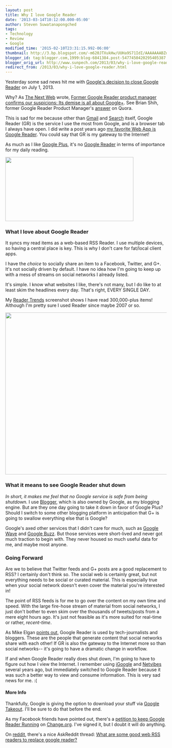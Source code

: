 ```yaml
---
layout: post
title: Why I love Google Reader
date: '2013-03-14T10:12:00.000-05:00'
author: Steven Suwatanapongched
tags:
- Technology
- Review
- Google
modified_time: '2015-02-10T23:31:15.992-06:00'
thumbnail: http://3.bp.blogspot.com/-m620JTXukHw/UUHa9S71IdI/AAAAAAABZdg/GRdIKXEEb6I/s600/GR_v_GPlus.jpg
blogger_id: tag:blogger.com,1999:blog-6841384.post-5477450420295405387
blogger_orig_url: http://www.sunpech.com/2013/03/why-i-love-google-reader.html
redirect_from: /2013/03/why-i-love-google-reader.html
---
```


Yesterday some sad news hit me with <a href="http://googleblog.blogspot.com.au/2013/03/a-second-spring-of-cleaning.html">Google's decision to close Google Reader</a> on July 1, 2013.

Why? As <a href="http://thenextweb.com/">The Next Web</a> wrote, <a href="http://thenextweb.com/google/2013/03/14/former-google-reader-product-manager-confirms-our-suspicions-its-demise-is-all-about-google/?utm_source=feedburner&amp;utm_medium=feed&amp;utm_campaign=Feed:+TheNextWeb+(The+Next+Web+All+Stories)">Former Google Reader product manager confirms our suspicions: Its demise is all about Google+</a>. See Brian Shih, former Google Reader Product Manager's <a href="https://www.quora.com/Google-Reader-Shut-Down-March-2013/Why-is-Google-killing-Google-Reader">answer</a> on Quora.

This is sad for me because other than <a href="http://mail.google.com/">Gmail</a> and <a href="http://google.com/">Search</a> itself, Google Reader (GR) is the service I use the most from Google, and is a browser tab I always have open. I did write a post years ago <a href="/2009/02/my-favorite-web-app-google-reader">my favorite Web App is Google Reader</a>. You could say that GR is my gateway to the Internet!

As much as I like <a href="http://plus.google.com/">Google Plus</a>, it's no <a href="http://google.com/reader">Google Reader</a> in terms of importance for my daily reading.

<img border="0" height="200" src="http://3.bp.blogspot.com/-m620JTXukHw/UUHa9S71IdI/AAAAAAABZdg/GRdIKXEEb6I/s400/GR_v_GPlus.jpg" width="400" />

### What I love about Google Reader

It syncs my read items as a web-based RSS Reader. I use multiple devices, so having a central place is key. This is why I don't care for fat/local client apps.

I have the <i>choice</i> to socially share an item to a Facebook, Twitter, and G+. It's not socially driven by default. I have no idea how I'm going to keep up with a mess of streams on social networks I already listed.

It's simple. I know what websites I like, there's not many, but I do like to at least skim the headlines every day. That's right, EVERY SINGLE DAY.

My <a href="https://www.google.com/reader/view/#trends-page">Reader Trends</a> screenshot shows I have read 300,000-plus items! Although I'm pretty sure I used Reader since maybe 2007 or so.

<img border="0" height="505" src="http://1.bp.blogspot.com/-Phd_9lHzt7k/UUHVVdb0OlI/AAAAAAABZdU/OTxUspVTEE4/s640/Screen+Shot+2013-03-14+at+3.02.22+AM.png" width="640" />

### What it means to see Google Reader shut down

<i>In short, it makes me feel that no Google service is safe from being shutdown.</i> I use <a href="http://blogger.com/">Blogger</a>, which is also owned by Google, as my blogging engine. But are they one day going to take it down in favor of Google Plus? Should I switch to some other blogging platform in anticipation that G+ is going to swallow everything else that is Google?

Google's axed other services that I didn't care for much, such as <a href="http://support.google.com/bin/answer.py?hl=en&amp;answer=1083134">Google Wave</a> and <a href="https://support.google.com/mail/answer/1698228?hl=en">Google Buzz</a>. But those services were short-lived and never got much traction to begin with. They never housed so much useful data for me, and maybe most anyone.

### Going Forward

Are we to believe that Twitter feeds and G+ posts are a good replacement to RSS? I certainly don't think so. The social web is certainly great, but not everything needs to be social or curated material. This is especially true when your social network doesn't even cover the material you're interested in!

The point of RSS feeds is for me to go over the content on my own time and speed. With the large fire-hose stream of material from social networks, I just don't bother to even skim over the thousands of tweets/posts from a mere eight hours ago. It's just not feasible as it's more suited for real-time or rather, <i>recent-time</i>.

As Mike Elgan <a href="https://plus.google.com/113117251731252114390/posts/DdntmaQVriv">points out</a>, Google Reader is used by tech-journalists and bloggers. These are the people that generate content that social networks share with each other! If GR is also the gateway to the Internet more so than social networks-- it's going to have a dramatic change in workflow.

If and when Google Reader really does shut down, I'm going to have to figure out how I view the Internet. I remember using <a href="http://www.google.com/ig">iGoogle</a> and <a href="http://www.netvibes.com/en">Netvibes</a> several years ago, but immediately switched to Google Reader because it was such a better way to view and consume information. This is very sad news for me. :(

#### More Info

Thankfully, Google is giving the option to download your stuff via <a href="https://www.google.com/takeout/#custom:reader">Google Takeout</a>. I'll be sure to do that before the end.

As my Facebook friends have pointed out, there's a <a href="https://www.change.org/petitions/google-keep-google-reader-running">petition to keep Google Reader Running</a> on <a href="http://change.org/">Change.org</a>. I've signed it, but I doubt it will do anything.

On <a href="http://reddit.com/">reddit</a>, there's a nice AskReddit thread: <a href="http://www.reddit.com/r/AskReddit/comments/1a8zgj/what_are_some_good_web_rss_readers_to_replace/">What are some good web RSS readers to replace google reader?</a>